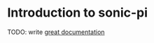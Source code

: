 # Introduction to sonic-pi

TODO: write [great documentation](http://jacobian.org/writing/what-to-write/)
